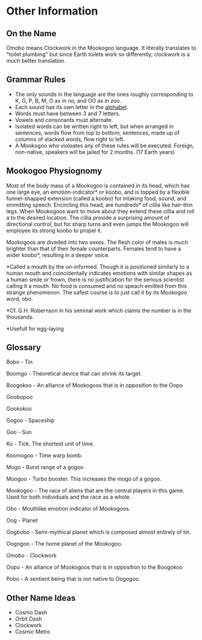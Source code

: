 # Other Information

## On the Name
Omobo means Clockwork in the Mookogoo language. It literally translates to "toilet plumbing" but since Earth toilets work so differently, clockwork is a much better translation.

## Grammar Rules
- The only sounds in the language are the ones roughly corresponding to K, G, P, B, M, O as in no, and OO as in zoo.
- Each sound has its own letter in the [alphabet](alphabet.svg).
- Words must have between 3 and 7 letters.
- Vowels and consonants must alternate.
- Isolated words can be written right to left, but when arranged in sentences, words flow from top to bottom, sentences, made up of columns of stacked words, flow right to left.
- A Mookogoo who violoates any of these rules will be executed. Foreign, non-native, speakers will be jailed for 2 months. (17 Earth years)

## Mookogoo Physiognomy
Most of the body mass of a Mookogoo is contained in its head, which has one large eye, an emotion-indicator* or koobo, and is topped by a flexible funnel-shapped extension (called a koobo) for intaking food, sound, and emmitting speech. Encircling this head, are hundreds* of cillia like hair-thin legs. When Mookogoos want to move about they extend these cillia and roll a to the desired location. The cillia provide a surprising amount of directional control, but for sharp turns and even jumps the Mookogoo will employee its strong koobo to propel it.

Mookogoos are diveded into two sexes. The flesh color of males is much brighter than that of their female counterparts. Females tend to have a wider koobo*, resulting in a deeper voice.

*Called a mouth by the un-informed. Though it is positioned similarly to a human mouth and coincidentally indicates emotions with similar shapes as a human smile or frown, there is no justification for the serious scientist calling it a mouth. No food is consumed and no speach emitted from this strange phenomenon. The safest course is to just call it by its Mookogoo word, obo.

*Cf. G.H. Robernson in his seminal work which claims the number is in the thousands.

*Usefull for egg-laying

## Glossary
Bobo - Tin

Boomgo - Theoretical device that can shrink its target.

Boogokoo - An alliance of Mookogoos that is in opposition to the Oopo

Goobopoo

Gookokoo

Gogoo - Spaceship

Goo - Sun

Ko - Tick. The shortest unit of time.

Koomogoo - Time warp bomb.

Mogo - Burst range of a gogoo

Moogoo - Turbo booster. This increases the mogo of a gogoo.

Mookogoo - The race of aliens that are the central players in this game. Used for both individuals and the race as a whole.

Obo - Mouthlike emotion indicator of Mookogoos.

Oog - Planet

Oogbobo - Semi-mythical planet which is composed almost entirely of tin.

Oogogoo - The home planet of the Mookogoo.

Omobo - Clockwork

Oopo - An alliance of Mookogoos that is in opposition to the Boogokoo

Pobo - A sentient being that is not native to Oogogoo.

## Other Name Ideas
- Cosmo Dash
- Orbit Dash
- Clockwork
- Cosmic Metro